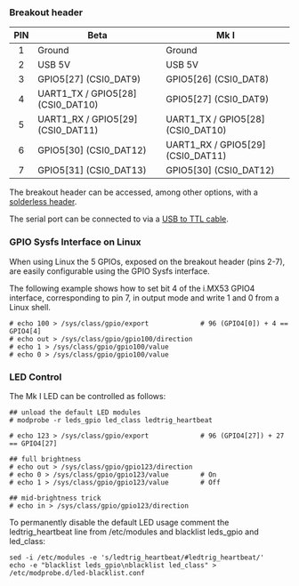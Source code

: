 ### Breakout header

| PIN | Beta                                  | Mk I                                |
|:---:|---------------------------------------|-------------------------------------|
|  1  | Ground                                | Ground                              |
|  2  | USB 5V                                | USB 5V                              |
|  3  | GPIO5\[27\]            (CSI0_DAT9)    | GPIO5\[26\]            (CSI0_DAT8)  |
|  4  | UART1_TX / GPIO5\[28\] (CSI0_DAT10)   | GPIO5\[27\]            (CSI0_DAT9)  |
|  5  | UART1_RX / GPIO5\[29\] (CSI0_DAT11)   | UART1_TX / GPIO5\[28\] (CSI0_DAT10) |
|  6  | GPIO5\[30\]            (CSI0_DAT12)   | UART1_RX / GPIO5\[29\] (CSI0_DAT11) |
|  7  | GPIO5\[31\]            (CSI0_DAT13)   | GPIO5\[30\]            (CSI0_DAT12) |

The breakout header can be accessed, among other options, with a [solderless header](https://www.sparkfun.com/products/10527).

The serial port can be connected to via a [USB to TTL cable](https://www.sparkfun.com/products/12977).

### GPIO Sysfs Interface on Linux

When using Linux the 5 GPIOs, exposed on the breakout header (pins 2-7), are
easily configurable using the GPIO Sysfs interface.

The following example shows how to set bit 4 of the i.MX53 GPIO4 interface,
corresponding to pin 7, in output mode and write 1 and 0 from a Linux shell.

```
# echo 100 > /sys/class/gpio/export             # 96 (GPIO4[0]) + 4 == GPIO4[4]
# echo out > /sys/class/gpio/gpio100/direction
# echo 1 > /sys/class/gpio/gpio100/value
# echo 0 > /sys/class/gpio/gpio100/value
```

### LED Control

The Mk I LED can be controlled as follows:

```
## unload the default LED modules
# modprobe -r leds_gpio led_class ledtrig_heartbeat

# echo 123 > /sys/class/gpio/export             # 96 (GPIO4[27]) + 27 == GPIO4[27]

## full brightness
# echo out > /sys/class/gpio/gpio123/direction
# echo 0 > /sys/class/gpio/gpio123/value        # On
# echo 1 > /sys/class/gpio/gpio123/value        # Off

## mid-brightness trick
# echo in > /sys/class/gpio/gpio123/direction
```

To permanently disable the default LED usage
comment the ledtrig_heartbeat line from /etc/modules
and blacklist leds_gpio and led_class:

```
sed -i /etc/modules -e 's/ledtrig_heartbeat/#ledtrig_heartbeat/'
echo -e "blacklist leds_gpio\nblacklist led_class" > /etc/modprobe.d/led-blacklist.conf
```
